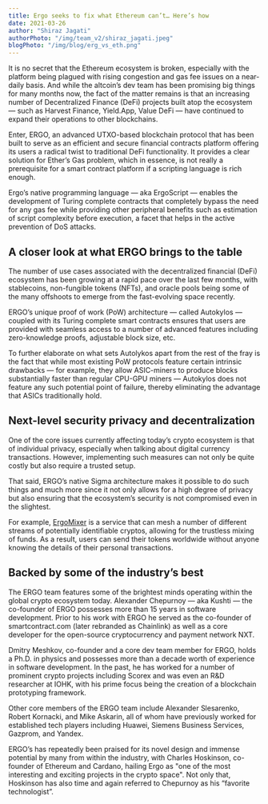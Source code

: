 ```yaml
---
title: Ergo seeks to fix what Ethereum can’t… Here’s how
date: 2021-03-26
author: "Shiraz Jagati"
authorPhoto: "/img/team_v2/shiraz_jagati.jpeg"
blogPhoto: "/img/blog/erg_vs_eth.png"
---
```


It is no secret that the Ethereum ecosystem is broken, especially with the platform being plagued with rising congestion and gas fee issues on a near-daily basis. And while the altcoin’s dev team has been promising big things for many months now, the fact of the matter remains is that an increasing number of Decentralized Finance (DeFi) projects built atop the ecosystem — such as Harvest Finance, Yield.App, Value DeFi — have continued to expand their operations to other blockchains.

Enter, ERGO, an advanced UTXO-based blockchain protocol that has been built to serve as an efficient and secure financial contracts platform offering its users a radical twist to traditional DeFi functionality. It provides a clear solution for Ether’s Gas problem, which in essence, is not really a prerequisite for a smart contract platform if a scripting language is rich enough. 

Ergo’s native programming language — aka ErgoScript — enables the development of Turing complete contracts that completely bypass the need for any gas fee while providing other peripheral benefits such as estimation of script complexity before execution, a facet that helps in the active prevention of DoS attacks. 
 
## A closer look at what ERGO brings to the table

The number of use cases associated with the decentralized financial (DeFi) ecosystem has been growing at a rapid pace over the last few months, with stablecoins, non-fungible tokens (NFTs), and oracle pools being some of the many offshoots to emerge from the fast-evolving space recently. 

ERGO’s unique proof of work (PoW) architecture — called Autokylos — coupled with its Turing complete smart contracts ensures that users are provided with seamless access to a number of advanced features including zero-knowledge proofs, adjustable block size, etc.

To further elaborate on what sets Autolykos apart from the rest of the fray is the fact that while most existing PoW protocols feature certain intrinsic drawbacks — for example, they allow ASIC-miners to produce blocks substantially faster than regular CPU-GPU miners — Autokylos does not feature any such potential point of failure, thereby eliminating the advantage that ASICs traditionally hold.

## Next-level security privacy and decentralization

One of the core issues currently affecting today’s crypto ecosystem is that of individual privacy, especially when talking about digital currency transactions. However, implementing such measures can not only be quite costly but also require a trusted setup. 

That said, ERGO’s native Sigma architecture makes it possible to do such things and much more since it not only allows for a high degree of privacy but also ensuring that the ecosystem’s security is not compromised even in the slightest. 

For example, [ErgoMixer](https://www.youtube.com/watch?t=31s&v=03_2HH82Plw) is a service that can mesh a number of different streams of potentially identifiable cryptos, allowing for the trustless mixing of funds. As a result, users can send their tokens worldwide without anyone knowing the details of their personal transactions. 

## Backed by  some of the industry’s best

The ERGO team features some of the brightest minds operating within the global crypto ecosystem today. Alexander Chepurnoy — aka Kushti —  the co-founder of ERGO possesses more than 15 years in software development. Prior to his work with ERGO he served as the co-founder of smartcontract.com (later rebranded as Chainlink) as well as a core developer for the open-source cryptocurrency and payment network NXT. 

Dmitry Meshkov, co-founder and a core dev team member for ERGO, holds a Ph.D. in physics and possesses more than a decade worth of experience in software development. In the past, he has worked for a number of prominent crypto projects including Scorex and was even an R&D researcher at IOHK, with his prime focus being the creation of a blockchain prototyping framework.

Other core members of the ERGO team include Alexander Slesarenko, Robert Kornacki, and Mike Askarin, all of whom have previously worked for established tech players including Huawei, Siemens Business Services, Gazprom, and Yandex. 

ERGO’s has repeatedly been praised for its novel design and immense potential by many from within the industry, with Charles Hoskinson, co-founder of Ethereum and Cardano, hailing Ergo as  "one of the most interesting and exciting projects in the crypto space". Not only that, Hoskinson has also time and again referred to Chepurnoy as his “favorite technologist”.

